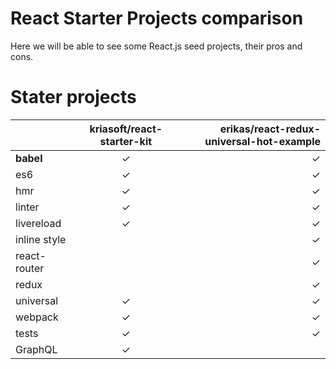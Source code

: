 # React Starter Projects comparison
Here we will be able to see some React.js seed projects, their pros and cons.

# Stater projects

|               | kriasoft/react-starter-kit | erikas/react-redux-universal-hot-example|
| ------------- |:--------------------------:| ---------------------------------------:|
| **babel**     |           ✓                | ✓                                      |
| es6           |✓                 |    ✓                                   |
| hmr           | ✓                   |  ✓                                     |
|linter|✓|✓|
|livereload|✓|✓|
|inline style||✓|
|react-router||✓|
|redux||✓|
|universal|✓|✓|
|webpack|✓|✓|
|tests|✓|✓|
|GraphQL|✓|||









